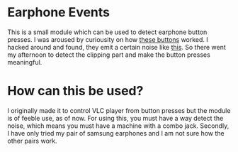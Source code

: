 Earphone Events
==============

This is a small module which can be used to detect earphone button presses. I was aroused by curiousity on how [these buttons](http://i01.i.aliimg.com/img/pb/410/506/487/487506410_866.jpg) worked. I hacked around and found, they emit a certain noise like [this](http://i.imgur.com/CqIwRiv.png). So there went my afternoon to detect the clipping part and make the button presses meaningful.

How can this be used?
====================

I originally made it to control VLC player from button presses but the module is of feeble use, as of now. For using this, you must have a way detect the noise, which means you must have a machine with a combo jack. Secondly, I have only tried my pair of samsung earphones and I am not sure how the other pairs work. 


